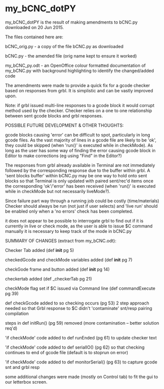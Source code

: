# my_bCNC_dotPY


my_bCNC_dotPY is the result of making amendments to bCNC.py downloaded on 20 Jun 2015.

The files contained here are:

bCNC_orig.py - a copy of the file bCNC.py as downloaded

bCNC.py - the amended file (orig name kept to ensure it worked)

my_bCNC_py.odt - an OpenOffice colour formatted documentation of my_bCNC.py with background highlighting to identify the changed/added code


The amendments were made to provide a quick fix for a gcode checker based on responses from grbl.  It is simplistic and can be vastly improved upon.

Note: if grbl issued multi-line responses to a gcode block it would corrupt method used by the checker.  Checker relies on a one to one relationship between sent gcode blocks and grbl responses.


POSSIBLE FUTURE DEVELOPMENT & OTHER THOUGHTS:

gcode blocks causing 'error' can be difficult to spot, particularly in long gcode files.  As the vast majority of lines in a gcode file are likely to be 'ok', they could be skipped (when 'run()' is executed while in checkMode).  As long as the user has some way of finding the error causing gcode block in Editor to make corrections (eg using "Find" in the Editor?)

The responses from grbl already available in Terminal are not immediately followed by the corresponding response due to the buffer within grbl.  A 'sent blocks buffer' within bCNC.py may be one way to hold onto sent blocks so that Terminal is only updated with paired sent/rec'd items once the corresponding 'ok'/'error' has been received (when 'run()' is executed while in checkMode but not necessarily liveMode?).

Since failure part way through a running job could be costly (time/materials) Checker should always be run (not just if user selects) and 'live run' should be enabled only when a 'no errors' check has been completed.

it does not appear to be possible to interrogate grbl to find out if it is currently in live or check mode, as the user is able to issue $C command manually it is necessary to keep track of the mode in bCNC.py


SUMMARY OF CHANGES (extract from my_bCNC.odt):

Checker Tab added (def __init__ pg 5)

checkedGcode and checkMode variables added (def __init__ pg 7)

checkGode frame and button added (def __init__ pg 14)

checkertab added (def _checkerTab pg 21)

checkMode flag set if $C issued via Command line (def commandExecute pg 39)

def checkGcode added to so checking occurs (pg 53) 2 step approach needed so that Grbl response to $C didn't 'contaminate' snt/resp pairing compilation

steps in def initRun() (pg 59)  removed (more contamination – better solution req'd)

'if checkMode' code added to def runEnded (pg 61) to update checker text

'if checkMode' code added to def serialIO() (pg 62) so that checking continues to end of gcode file (default is to stoprun on error)

'if checkMode' code added to def monitorSerial() (pg 63) to capture gcode snt and grbl resp


some additional changes were made (mostly on Control tab) to fit the gui to our letterbox screen.